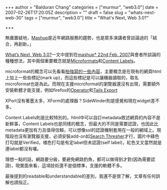 +++
author = "Balduran Chang"
categories = ["murmur", "web3.0"]
date = 2007-02-26T17:20:05Z
description = ""
draft = false
slug = "whats-next-web-30"
tags = ["murmur", "web3.0"]
title = "What's Next, Web 3.0?"

+++


無庸置疑地，[Mashup](http://en.wikipedia.org/wiki/Mashup_(web_application_hybrid))是近年網路服務的趨勢，也是眾多演講者曾談論過的「結合，再創新。」

[What’s Next, Web 3.0?](http://www.readwriteweb.com/archives/london_mashup_web30.php "London Mashup: What's Next, Web 3.0?")一文中提到在[mashup* 22nd Feb. 2007](http://www.etribes.com/mashup "mashup* - 6pm, 22nd Feb. 2007")與會者所談論的種種想法，其中兩個重要概念就是[Microformats](http://en.wikipedia.org/wiki/Microformats "Microformats - Wikipedia, the free encyclopedia")和[Content Labels](http://segala.com/products/content-labels/ "Segala and Content Labels")。

microformat的概念可以先看看[柏強寫的一些內容](http://blog.bobchao.net/search/label/microformat "柏強的城市探險記: microformat")，主要概念是在現有的網頁html上加上一些些標記(mark up)，而這些標記是可以讓機器讀取的，取名microformat也是為此。而現在支援microformat的瀏覽器還沒有出現，需要額外安裝軟體才能支援，例如firefox的[Operator](https://addons.mozilla.org/firefox/4106/ "Operator | Firefox Add-ons | Mozilla Corporation")和[Tails Export](https://addons.mozilla.org/firefox/2240/ "Tails Export | Firefox Add-ons | Mozilla Corporation")

XPort沒有著墨太多，XForm的處理器？SideWinder則是感覺和現在widget差不多。

Content Labels則是比較特別的。html中可以自訂metadata敘述網頁的內容不是新鮮事，Content Labels也是同樣的概念，但最大的不同是需要認證，也因此比metadata更加有力且值得信賴，可以想像ssl的認證機制套用在一般的網域上。現階段也沒有瀏覽器支援，必須安裝add-on如[Search Thresher](http://segala.com/products/search-thresher/ "Search Thresher, Semantic Firefox extension that reads Content Labels")才行，圖片中綠色打勾就是Verified，橘色打勾是有定label但未認證(self label)，紅色叉叉當然就是連label都沒有囉。

理想一點的話，網路要分級，要避免網路釣魚，都可以做得到才對(因為需要認證)，現實面來看，這項技術還不是個標準，支援的軟體不多。

最後提到的readable和understandable的差別，我還不是很了解，文章有任何誤解也請指正。

